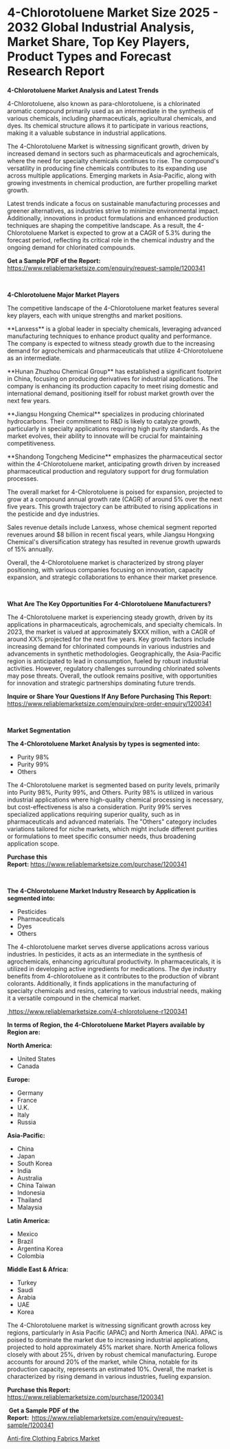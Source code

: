 <p><h1>4-Chlorotoluene Market Size 2025 - 2032 Global Industrial Analysis, Market Share, Top Key Players, Product Types and Forecast Research Report</h1></p><p><strong>4-Chlorotoluene Market Analysis and Latest Trends</strong></p>
<p><p>4-Chlorotoluene, also known as para-chlorotoluene, is a chlorinated aromatic compound primarily used as an intermediate in the synthesis of various chemicals, including pharmaceuticals, agricultural chemicals, and dyes. Its chemical structure allows it to participate in various reactions, making it a valuable substance in industrial applications.</p><p>The 4-Chlorotoluene Market is witnessing significant growth, driven by increased demand in sectors such as pharmaceuticals and agrochemicals, where the need for specialty chemicals continues to rise. The compound's versatility in producing fine chemicals contributes to its expanding use across multiple applications. Emerging markets in Asia-Pacific, along with growing investments in chemical production, are further propelling market growth.</p><p>Latest trends indicate a focus on sustainable manufacturing processes and greener alternatives, as industries strive to minimize environmental impact. Additionally, innovations in product formulations and enhanced production techniques are shaping the competitive landscape. As a result, the 4-Chlorotoluene Market is expected to grow at a CAGR of 5.3% during the forecast period, reflecting its critical role in the chemical industry and the ongoing demand for chlorinated compounds.</p></p>
<p><strong>Get a Sample PDF of the Report:&nbsp;</strong> <a href="https://www.reliablemarketsize.com/enquiry/request-sample/1200341?utm_campaign=3122&utm_medium=2&utm_source=Github&utm_content=ia&utm_term=02042025&utm_id=4-chlorotoluene">https://www.reliablemarketsize.com/enquiry/request-sample/1200341</a></p>
<p>&nbsp;</p>
<p><strong>4-Chlorotoluene Major Market Players</strong></p>
<p><p>The competitive landscape of the 4-Chlorotoluene market features several key players, each with unique strengths and market positions. </p><p>**Lanxess** is a global leader in specialty chemicals, leveraging advanced manufacturing techniques to enhance product quality and performance. The company is expected to witness steady growth due to the increasing demand for agrochemicals and pharmaceuticals that utilize 4-Chlorotoluene as an intermediate. </p><p>**Hunan Zhuzhou Chemical Group** has established a significant footprint in China, focusing on producing derivatives for industrial applications. The company is enhancing its production capacity to meet rising domestic and international demand, positioning itself for robust market growth over the next few years.</p><p>**Jiangsu Hongxing Chemical** specializes in producing chlorinated hydrocarbons. Their commitment to R&D is likely to catalyze growth, particularly in specialty applications requiring high purity standards. As the market evolves, their ability to innovate will be crucial for maintaining competitiveness.</p><p>**Shandong Tongcheng Medicine** emphasizes the pharmaceutical sector within the 4-Chlorotoluene market, anticipating growth driven by increased pharmaceutical production and regulatory support for drug formulation processes.</p><p>The overall market for 4-Chlorotoluene is poised for expansion, projected to grow at a compound annual growth rate (CAGR) of around 5% over the next five years. This growth trajectory can be attributed to rising applications in the pesticide and dye industries.</p><p>Sales revenue details include Lanxess, whose chemical segment reported revenues around $8 billion in recent fiscal years, while Jiangsu Hongxing Chemical's diversification strategy has resulted in revenue growth upwards of 15% annually. </p><p>Overall, the 4-Chlorotoluene market is characterized by strong player positioning, with various companies focusing on innovation, capacity expansion, and strategic collaborations to enhance their market presence.</p></p>
<p>&nbsp;</p>
<p><strong>What Are The Key Opportunities For 4-Chlorotoluene Manufacturers?</strong></p>
<p><p>The 4-Chlorotoluene market is experiencing steady growth, driven by its applications in pharmaceuticals, agrochemicals, and specialty chemicals. In 2023, the market is valued at approximately $XXX million, with a CAGR of around XX% projected for the next five years. Key growth factors include increasing demand for chlorinated compounds in various industries and advancements in synthetic methodologies. Geographically, the Asia-Pacific region is anticipated to lead in consumption, fueled by robust industrial activities. However, regulatory challenges surrounding chlorinated solvents may pose threats. Overall, the outlook remains positive, with opportunities for innovation and strategic partnerships dominating future trends.</p></p>
<p><strong>Inquire or Share Your Questions If Any Before Purchasing This Report:</strong> <a href="https://www.reliablemarketsize.com/enquiry/pre-order-enquiry/1200341?utm_campaign=3122&utm_medium=2&utm_source=Github&utm_content=ia&utm_term=02042025&utm_id=4-chlorotoluene">https://www.reliablemarketsize.com/enquiry/pre-order-enquiry/1200341</a></p>
<p>&nbsp;</p>
<p><strong>Market Segmentation</strong></p>
<p><strong>The 4-Chlorotoluene Market Analysis by types is segmented into:</strong></p>
<p><ul><li>Purity 98%</li><li>Purity 99%</li><li>Others</li></ul></p>
<p><p>The 4-Chlorotoluene market is segmented based on purity levels, primarily into Purity 98%, Purity 99%, and Others. Purity 98% is utilized in various industrial applications where high-quality chemical processing is necessary, but cost-effectiveness is also a consideration. Purity 99% serves specialized applications requiring superior quality, such as in pharmaceuticals and advanced materials. The "Others" category includes variations tailored for niche markets, which might include different purities or formulations to meet specific consumer needs, thus broadening application scope.</p></p>
<p><strong>Purchase this Report:&nbsp;</strong><a href="https://www.reliablemarketsize.com/purchase/1200341?utm_campaign=3122&utm_medium=2&utm_source=Github&utm_content=ia&utm_term=02042025&utm_id=4-chlorotoluene">https://www.reliablemarketsize.com/purchase/1200341</a></p>
<p>&nbsp;</p>
<p><strong>The 4-Chlorotoluene Market Industry Research by Application is segmented into:</strong></p>
<p><ul><li>Pesticides</li><li>Pharmaceuticals</li><li>Dyes</li><li>Others</li></ul></p>
<p><p>The 4-chlorotoluene market serves diverse applications across various industries. In pesticides, it acts as an intermediate in the synthesis of agrochemicals, enhancing agricultural productivity. In pharmaceuticals, it is utilized in developing active ingredients for medications. The dye industry benefits from 4-chlorotoluene as it contributes to the production of vibrant colorants. Additionally, it finds applications in the manufacturing of specialty chemicals and resins, catering to various industrial needs, making it a versatile compound in the chemical market.</p></p>
<p><a href="https://www.reliablemarketsize.com/4-chlorotoluene-r1200341?utm_campaign=3122&utm_medium=2&utm_source=Github&utm_content=ia&utm_term=02042025&utm_id=4-chlorotoluene">&nbsp;https://www.reliablemarketsize.com/4-chlorotoluene-r1200341</a></p>
<p><strong>In terms of Region, the 4-Chlorotoluene Market Players available by Region are:</strong></p>
<p>
    <p> <strong> North America: </strong>
        <ul>
            <li>United States</li>
            <li>Canada</li>
        </ul>
        </p> 
    <p> <strong> Europe: </strong>
        <ul>
            <li>Germany</li>
            <li>France</li>
            <li>U.K.</li>
            <li>Italy</li>
            <li>Russia</li>
        </ul>
        </p> 
    <p> <strong> Asia-Pacific: </strong>
        <ul>
            <li>China</li>
            <li>Japan</li>
            <li>South Korea</li>
            <li>India</li>
            <li>Australia</li>
            <li>China Taiwan</li>
            <li>Indonesia</li>
            <li>Thailand</li>
            <li>Malaysia</li>
        </ul>
        </p> 
    <p> <strong> Latin America: </strong>
        <ul>
            <li>Mexico</li>
            <li>Brazil</li>
            <li>Argentina Korea</li>
            <li>Colombia</li>
        </ul>
        </p> 
    <p> <strong> Middle East & Africa: </strong>
        <ul>
            <li>Turkey</li>
            <li>Saudi</li>
            <li>Arabia</li>
            <li>UAE</li>
            <li>Korea</li>
        </ul>
    </p>
    </p>
<p><p>The 4-Chlorotoluene market is witnessing significant growth across key regions, particularly in Asia Pacific (APAC) and North America (NA). APAC is poised to dominate the market due to increasing industrial applications, projected to hold approximately 45% market share. North America follows closely with about 25%, driven by robust chemical manufacturing. Europe accounts for around 20% of the market, while China, notable for its production capacity, represents an estimated 10%. Overall, the market is characterized by rising demand in various industries, fueling expansion.</p></p>
<p><strong>Purchase this Report: </strong><a href="https://www.reliablemarketsize.com/purchase/1200341?utm_campaign=3122&utm_medium=2&utm_source=Github&utm_content=ia&utm_term=02042025&utm_id=4-chlorotoluene">https://www.reliablemarketsize.com/purchase/1200341</a></p>
<p>&nbsp;<strong>Get a Sample PDF of the Report:&nbsp;&nbsp;</strong><a href="https://www.reliablemarketsize.com/enquiry/request-sample/1200341?utm_campaign=3122&utm_medium=2&utm_source=Github&utm_content=ia&utm_term=02042025&utm_id=4-chlorotoluene">https://www.reliablemarketsize.com/enquiry/request-sample/1200341</a></p>
<p><strong></strong></p>
<p><p><a href="https://github.com/supicweg/Market-Research-Report-List-1/blob/main/anti-fire-clothing-fabrics-market.md?utm_campaign=3122&utm_medium=2&utm_source=Github&utm_content=ia&utm_term=02042025&utm_id=4-chlorotoluene">Anti-fire Clothing Fabrics Market</a></p></p>
